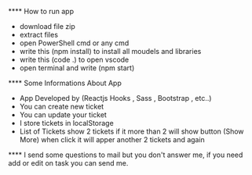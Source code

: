 
**** How to run app

* download file zip
* extract files 
* open PowerShell cmd or any cmd 
* write this (npm install) to install all moudels and libraries 
* write this (code .) to open vscode
* open terminal and write (npm start) 

**** Some Informations About App 

* App Developed by (Reactjs Hooks , Sass , Bootstrap , etc..)
* You can create new ticket 
* You can update your ticket 
* I store tickets in localStorage 
* List of Tickets show 2 tickets if it more than 2 will show button (Show More) when click it will apper another 2 tickets and again 

**** I send some questions to mail but you don't answer me, if you need add or edit on task you can send me. 



